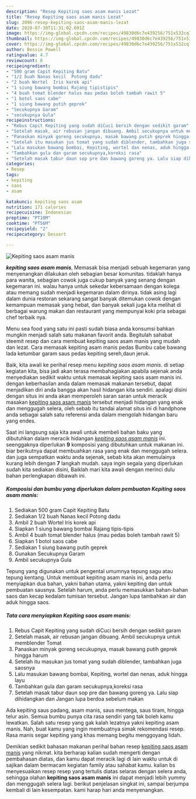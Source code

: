 ```yaml
---
description: "Resep Kepiting saos asam manis Lezat"
title: "Resep Kepiting saos asam manis Lezat"
slug: 2096-resep-kepiting-saos-asam-manis-lezat
date: 2020-07-30T11:31:02.691Z
image: https://img-global.cpcdn.com/recipes/49830d6c7e439256/751x532cq70/kepiting-saos-asam-manis-foto-resep-utama.jpg
thumbnail: https://img-global.cpcdn.com/recipes/49830d6c7e439256/751x532cq70/kepiting-saos-asam-manis-foto-resep-utama.jpg
cover: https://img-global.cpcdn.com/recipes/49830d6c7e439256/751x532cq70/kepiting-saos-asam-manis-foto-resep-utama.jpg
author: Bessie Powell
ratingvalue: 4.7
reviewcount: 8
recipeingredient:
- "500 gram Capit Kepiting Batu"
- "1/2 buah Nanas kecil  Potong dadu"
- "2 buah Wortel  Iris korek api"
- "1 siung bawang bombai Rajang tipistipis"
- "4 buah tomat blender halus mau pedas boleh tambah rawit 5"
- "1 botol saos cabe"
- "1 siung bawang putih geprek"
- "Secukupnya Garam"
- "secukupnya Gula"
recipeinstructions:
- "Rebus Capit Kepiting yang sudah diCuci bersih dengan sedikit garam"
- "Setelah masak, air rebusan jangan dibuang. Ambil secukupnya untuk memblender Tomat"
- "Panaskan minyak goreng secukupnya, masak bawang putih geprek hingga harum"
- "Setelah itu masukan jus tomat yang sudah diblender, tambahkan juga saosnya"
- "Lalu masukan bawang bombai, Kepiting, wortel dan nenas, aduk hingga layu"
- "Tambahkan gula dan garam secukupnya,koreksi rasa"
- "Setelah masak tabur daun sop pre dan bawang goreng ya. Lalu siap dihidangkan dan Jangan lupa berdoa sebelum makan"
categories:
- Resep
tags:
- kepiting
- saos
- asam

katakunci: kepiting saos asam 
nutrition: 171 calories
recipecuisine: Indonesian
preptime: "PT10M"
cooktime: "PT56M"
recipeyield: "2"
recipecategory: Dessert

---
```



![Kepiting saos asam manis](https://img-global.cpcdn.com/recipes/49830d6c7e439256/751x532cq70/kepiting-saos-asam-manis-foto-resep-utama.jpg)

<b><i>kepiting saos asam manis</i></b>, Memasak bisa menjadi sebuah kegemaran yang menyenangkan dilakukan oleh sebagian besar komunitas. tidaklah hanya para wanita, sebagian cowok juga cukup banyak yang senang dengan kegemaran ini. walau hanya untuk sekedar kebersamaan dengan kolega atau memang sudah menjadi kegemaran dalam dirinya. tidak asing lagi dalam dunia restoran sekarang sangat banyak ditemukan cowok dengan kemampuan memasak yang hebat, dan banyak sekali juga kita melihat di berbagai warung makan dan restaurant yang mempunyai koki pria sebagai chef terbaik nya.

Menu sea food yang satu ini pasti sudah biasa anda konsumsi bahkan mungkin menjadi salah satu makanan favorit anda. Begitulah sahabat steemit resep dan cara membuat kepiting saos asam manis yang mudah dan lezat. Cara memasak kepiting asam manis pedas Bumbu cabe bawang lada ketumbar garam saus pedas kepiting sereh,daun jeruk.

Baik, kita awali ke perihal resep menu <i>kepiting saos asam manis</i>. di setiap kegiatan kita, bisa jadi akan terasa membahagiakan apabila sejenak anda menyediakan sedikit waktu untuk memasak kepiting saos asam manis ini. dengan keberhasilan anda dalam memasak makanan tersebut, dapat menjadikan diri anda bangga akan hasil hidangan kita sendiri. apalagi disini dengan situs ini anda akan memperoleh saran saran untuk meracik masakan <u>kepiting saos asam manis</u> tersebut menjadi hidangan yang enak dan menggugah selera, oleh sebab itu tandai alamat situs ini di handphone anda sebagai salah satu referensi anda dalam mengolah hidangan baru yang endes.


Saat ini langsung saja kita awali untuk membeli bahan baku yang dibutuhkan dalam meracik hidangan <u><i>kepiting saos asam manis</i></u> ini. seenggaknya diperlukan <b>9</b> komposisi yang dibutuhkan untuk makanan ini. biar berikutnya dapat membuahkan rasa yang enak dan menggugah selera. dan juga sempatkan waktu anda sejenak, sebab kita akan memulainya kurang lebih dengan <b>7</b> langkah mudah. saya ingin segala yang diperlukan sudah kita sediakan disini, Baiklah mari kita awali dengan merinci dulu bahan perlengkapan dibawah ini.

<!--inarticleads1-->

##### Komposisi dan bumbu yang diperlukan dalam pembuatan Kepiting saos asam manis:

1. Sediakan 500 gram Capit Kepiting Batu
1. Sediakan 1/2 buah Nanas kecil  Potong dadu
1. Ambil 2 buah Wortel  Iris korek api
1. Siapkan 1 siung bawang bombai Rajang tipis-tipis
1. Ambil 4 buah tomat blender halus (mau pedas boleh tambah rawit 5)
1. Siapkan 1 botol saos cabe
1. Sediakan 1 siung bawang putih geprek
1. Gunakan Secukupnya Garam
1. Ambil secukupnya Gula


Tepung yang digunakan untuk pengental umumnya tepung sagu atau tepung kentang. Untuk membuat kepiting asam manis ini, anda perlu menyiapkan dua bahan, yakni bahan utama, yakni kepiting dan untuk pembuatan sausnya. Setelah harum, anda perlu memasukkan bahan-bahan saos dan kecap kedalam tumisan tersebut. Jangan lupa tambahkan air dan aduk hingga saos. 

<!--inarticleads2-->

##### Tata cara menyiapkan Kepiting saos asam manis:

1. Rebus Capit Kepiting yang sudah diCuci bersih dengan sedikit garam
1. Setelah masak, air rebusan jangan dibuang. Ambil secukupnya untuk memblender Tomat
1. Panaskan minyak goreng secukupnya, masak bawang putih geprek hingga harum
1. Setelah itu masukan jus tomat yang sudah diblender, tambahkan juga saosnya
1. Lalu masukan bawang bombai, Kepiting, wortel dan nenas, aduk hingga layu
1. Tambahkan gula dan garam secukupnya,koreksi rasa
1. Setelah masak tabur daun sop pre dan bawang goreng ya. Lalu siap dihidangkan dan Jangan lupa berdoa sebelum makan


Ada kepiting saus padang, asam manis, saus mentega, saus tiram, hingga telur asin. Semua bumbu punya cita rasa sendiri yang tak boleh kamu lewatkan. Salah satu resep yang gak kalah lezatnya yakni kepiting asam manis. Nah, buat kamu yang ingin membuatnya simak rekomendasi resep. Rasa manis segar kepiting yang khas memang begitu menggoyang lidah. 

Demikian sedikit bahasan makanan perihal bahan resep <u>kepiting saos asam manis</u> yang nikmat. kita berharap kalian sudah mengerti dengan pembahasan diatas, dan kamu dapat meracik lagi di lain waktu untuk di sajikan dalam bermacam kegiatan family atau sahabat kamu. kalian bs menyesuaikan resep resep yang tertulis diatas selaras dengan selera anda, sehingga olahan <b>kepiting saos asam manis</b> ini dapat menjadi lebih yummy dan menggugah selera lagi. berikut penjelasan singkat ini, sampai berjumpa kembali di lain kesempatan. kami harap hari anda menyenangkan.
